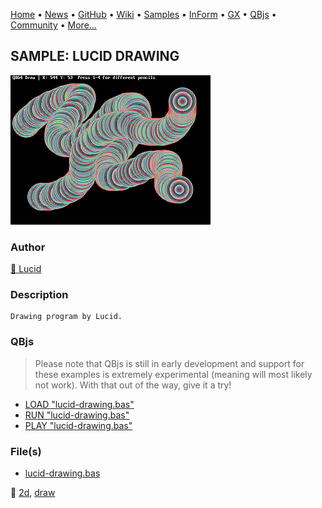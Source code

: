 [Home](https://qb64.com) • [News](../../news.md) • [GitHub](https://github.com/QB64Official/qb64) • [Wiki](https://github.com/QB64Official/qb64/wiki) • [Samples](../../samples.md) • [InForm](../../inform.md) • [GX](../../gx.md) • [QBjs](../../qbjs.md) • [Community](../../community.md) • [More...](../../more.md)

## SAMPLE: LUCID DRAWING

![drawingprogramlucid.png](img/drawingprogramlucid.png)

### Author

[🐝 Lucid](../lucid.md) 

### Description

```text
Drawing program by Lucid.
```

### QBjs

> Please note that QBjs is still in early development and support for these examples is extremely experimental (meaning will most likely not work). With that out of the way, give it a try!

* [LOAD "lucid-drawing.bas"](https://v6p9d9t4.ssl.hwcdn.net/html/6022890/index.html?src=https://qb64.com/samples/lucid-drawing/src/lucid-drawing.bas)
* [RUN "lucid-drawing.bas"](https://v6p9d9t4.ssl.hwcdn.net/html/6022890/index.html?mode=auto&src=https://qb64.com/samples/lucid-drawing/src/lucid-drawing.bas)
* [PLAY "lucid-drawing.bas"](https://v6p9d9t4.ssl.hwcdn.net/html/6022890/index.html?mode=play&src=https://qb64.com/samples/lucid-drawing/src/lucid-drawing.bas)

### File(s)

* [lucid-drawing.bas](src/lucid-drawing.bas)

🔗 [2d](../2d.md), [draw](../draw.md)
